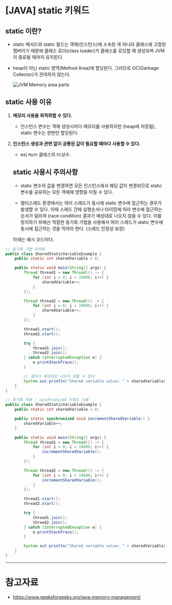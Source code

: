 

# [JAVA] static 키워드



## static 이란?

- static 메서드와 static 필드는 객체(인스턴스)에 소속된 게 아니라 클래스에 고정된 멤버이기 때문에 클래스 로더(class loader)가 클래스를 로딩할 때 생성되며 JVM이 종료될 때까지 유지된다.

- heap이 아닌 static 영역(Method Area)에 할당된다. 그러므로 GC(Garbage Collector)가 관여하지 않는다.

  ![JVM Memory area parts](https://media.geeksforgeeks.org/wp-content/uploads/Memory.png)

  



## static 사용 이유

1. **메모리 사용을 최적화할 수 있다.**

   - 인스턴스 변수는 객체 생성시마다 메모리를 사용하지만 (heap에 저장됨), static 변수는 한번만 할당된다.

2. **인스턴스 생성과 관련 없이 공통된 값이 필요할 때마다 사용할 수 있다.**

   - ex) `Math` 클래스의 `PI`상수.

   

   ## static 사용시 주의사항

   - static 변수의 값을 변경하면 모든 인스턴스에서 해당 값이 변경되므로 static 변수를 공유하는 모든 객체에 영향을 미칠 수 있다.

   - 멀티스레드 환경에서는 여러 스레드가 동시에 static 변수에 접근하는 경우가 발생할 수 있다. 이때 스레드 간에 실행순서나 타이밍에 따라 변수에 접근하는 순서가 달라져 (race condition) 결과가 예상대로 나오지 않을 수 있다. 이를 방지하기 위해선 적절한 동기화 기법을 사용해서 여러 스레드가 static 변수에 동시에 접근하는 것을 막야아 한다. (스레드 안정성 보장)

     

   아래는 예시 코드이다.

```java
// 동기화 기법 미적용
public class SharedStaticVariableExample {
    public static int sharedVariable = 0;

    public static void main(String[] args) {
        Thread thread1 = new Thread(() -> {
            for (int i = 0; i < 10000; i++) {
                sharedVariable++;
            }
        });

        Thread thread2 = new Thread(() -> {
            for (int i = 0; i < 10000; i++) {
                sharedVariable++;
            }
        });

        thread1.start();
        thread2.start();

        try {
            thread1.join();
            thread2.join();
        } catch (InterruptedException e) {
            e.printStackTrace();
        }

        // 결과가 예상대로 나오지 않을 수 있다
        System.out.println("Shared variable value: " + sharedVariable);
    }
}

// 동기화 적용 : synchronized 키워드 사용 
public class SharedStaticVariableExample {
    public static int sharedVariable = 0;

    public static synchronized void incrementSharedVariable() {
        sharedVariable++;
    }

    public static void main(String[] args) {
        Thread thread1 = new Thread(() -> {
            for (int i = 0; i < 10000; i++) {
                incrementSharedVariable();
            }
        });

        Thread thread2 = new Thread(() -> {
            for (int i = 0; i < 10000; i++) {
                incrementSharedVariable();
            }
        });

        thread1.start();
        thread2.start();

        try {
            thread1.join();
            thread2.join();
        } catch (InterruptedException e) {
            e.printStackTrace();
        }

        System.out.println("Shared variable value: " + sharedVariable);
    }
}

```



----

# 참고자료

- https://www.geeksforgeeks.org/java-memory-management/

